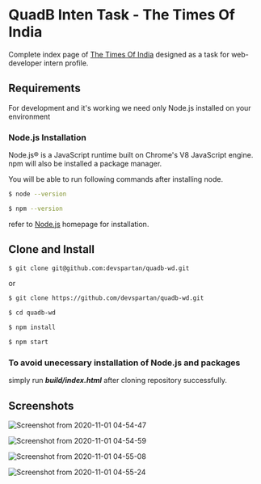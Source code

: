 # QuadB Inten Task - The Times Of India

Complete index page of [The Times Of India](https://timesofindia.indiatimes.com/news) designed as a task for web-developer intern profile.

## Requirements

For development and it's working we need only Node.js installed on your environment

### Node.js Installation

Node.js® is a JavaScript runtime built on Chrome's V8 JavaScript engine.
npm will also be installed a package manager.

You will be able to run following commands after installing node.

```bash
$ node --version
```

```bash
$ npm --version
```

refer to [Node.js](https://nodejs.org/en/) homepage for installation.


## Clone and Install

```bash
$ git clone git@github.com:devspartan/quadb-wd.git
```
or
```bash
$ git clone https://github.com/devspartan/quadb-wd.git

$ cd quadb-wd

$ npm install

$ npm start
```


### To avoid unecessary installation of Node.js and packages
simply run  **_build/index.html_**  after cloning repository successfully.

## Screenshots
![Screenshot from 2020-11-01 04-54-47](https://user-images.githubusercontent.com/45001741/97792009-b6f3b480-1bfe-11eb-9e8f-e0c9dbf9fdbe.png)

![Screenshot from 2020-11-01 04-54-59](https://user-images.githubusercontent.com/45001741/97792011-b8bd7800-1bfe-11eb-83c6-97c77599b38a.png)

![Screenshot from 2020-11-01 04-55-08](https://user-images.githubusercontent.com/45001741/97792013-bc50ff00-1bfe-11eb-9a83-b788e96cfbbf.png)

![Screenshot from 2020-11-01 04-55-24](https://user-images.githubusercontent.com/45001741/97792015-c07d1c80-1bfe-11eb-88ef-7c673434d453.png)
